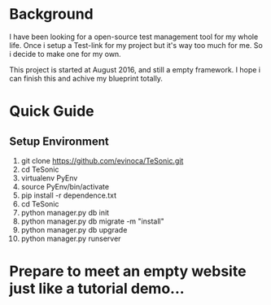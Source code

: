 # Background
I have been looking for a open-source test management tool for my whole life.
Once i setup a Test-link for my project but it's way too much for me.
So i decide to make one for my own.

This project is started at August 2016, and still a empty framework.
I hope i can finish this and achive my blueprint totally.


# Quick Guide
## Setup Environment
1. git clone https://github.com/evinoca/TeSonic.git
2. cd TeSonic
3. virtualenv PyEnv
4. source PyEnv/bin/activate
5. pip install -r dependence.txt
6. cd TeSonic
7. python manager.py db init
8. python manager.py db migrate -m "install"
9. python manager.py db upgrade
10. python manager.py runserver

# Prepare to meet an empty website just like a tutorial demo...